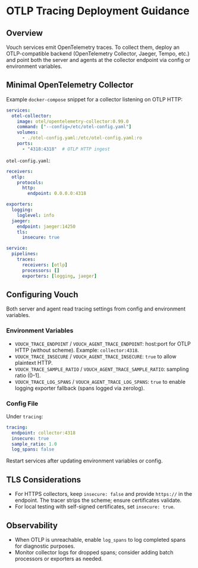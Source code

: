 # OTLP Tracing Deployment Guidance

## Overview
Vouch services emit OpenTelemetry traces. To collect them, deploy an OTLP-compatible backend (OpenTelemetry Collector, Jaeger, Tempo, etc.) and point both the server and agents at the collector endpoint via config or environment variables.

## Minimal OpenTelemetry Collector
Example `docker-compose` snippet for a collector listening on OTLP HTTP:

```yaml
services:
  otel-collector:
    image: otel/opentelemetry-collector:0.99.0
    command: ["--config=/etc/otel-config.yaml"]
    volumes:
      - ./otel-config.yaml:/etc/otel-config.yaml:ro
    ports:
      - "4318:4318"  # OTLP HTTP ingest
```

`otel-config.yaml`:

```yaml
receivers:
  otlp:
    protocols:
      http:
        endpoint: 0.0.0.0:4318

exporters:
  logging:
    loglevel: info
  jaeger:
    endpoint: jaeger:14250
    tls:
      insecure: true

service:
  pipelines:
    traces:
      receivers: [otlp]
      processors: []
      exporters: [logging, jaeger]
```

## Configuring Vouch
Both server and agent read tracing settings from config and environment variables.

### Environment Variables
- `VOUCH_TRACE_ENDPOINT` / `VOUCH_AGENT_TRACE_ENDPOINT`: host:port for OTLP HTTP (without scheme). Example: `collector:4318`.
- `VOUCH_TRACE_INSECURE` / `VOUCH_AGENT_TRACE_INSECURE`: `true` to allow plaintext HTTP.
- `VOUCH_TRACE_SAMPLE_RATIO` / `VOUCH_AGENT_TRACE_SAMPLE_RATIO`: sampling ratio (0-1].
- `VOUCH_TRACE_LOG_SPANS` / `VOUCH_AGENT_TRACE_LOG_SPANS`: `true` to enable logging exporter fallback (spans logged via zerolog).

### Config File
Under `tracing`:
```yaml
tracing:
  endpoint: collector:4318
  insecure: true
  sample_ratio: 1.0
  log_spans: false
```

Restart services after updating environment variables or config.

## TLS Considerations
- For HTTPS collectors, keep `insecure: false` and provide `https://` in the endpoint. The tracer strips the scheme; ensure certificates validate.
- For local testing with self-signed certificates, set `insecure: true`.

## Observability
- When OTLP is unreachable, enable `log_spans` to log completed spans for diagnostic purposes.
- Monitor collector logs for dropped spans; consider adding batch processors or exporters as needed.

